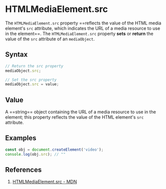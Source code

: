 # HTMLMediaElement.src

The `HTMLMediaElement.src` property ==reflects the value of the HTML media element's `src` attribute, which indicates the URL of a media resource to use in the element==. The `HTMLMediaElement.src` property **sets** or **return** the value of the `src` attribute of an `mediaObject`.

## Syntax

```js
// Return the src property
mediaObject.src;

// Set the src property
mediaObject.src = value;
```

## Value

A ==string== object containing the URL of a media resource to use in the element; this property reflects the value of the HTML element's `src` attribute.

## Examples

```js
const obj = document.createElement('video');
console.log(obj.src); // ""
```

## References

1. [HTMLMediaElement.src - MDN](https://developer.mozilla.org/en-US/docs/Web/API/HTMLMediaElement/src)
